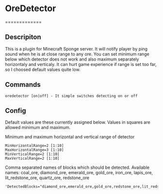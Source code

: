 # OreDetector
=============

## Descripiton ##
This is a plugin for Minecraft Sponge server. It will notify player by ping sound when he is at close range to any ore. You can set minimum range below which detector does not work and also maximum separately horizontaly and verticaly. It can hurt game experience if range is set too far, so I choosed default values quite low.

## Commands ##
```
oredetector [on|off] - It simple switches detecting on or off
```

## Config ##
Default values are these currently assigned below. Values in squares are allowed minimum and maximum.

Minimum and maximum horizontal and vertical range of detector
```
MinHorizontalRange=2 [1:10]
MaxHorizontalRange=3 [1:10]
MinVerticalRange=2 [1:10]
MaxVerticalRange=2 [1:10]
```

Comma separated names of blocks which should be detected. Available names: coal_ore, diamond_ore, emerald_ore, gold_ore, iron_ore, lapis_ore, lit_redstone_ore, quartz_ore, redstone_ore

```
'DetectedBlocks="diamond_ore,emerald_ore,gold_ore,redstone_ore,lit_redstone_ore"'
```
